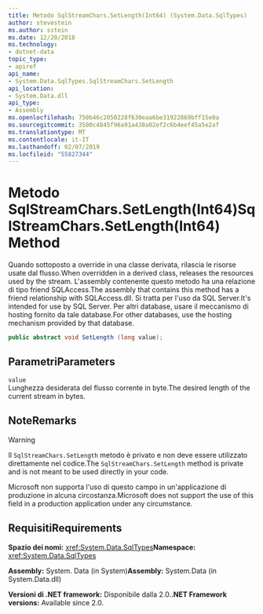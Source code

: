```yaml
---
title: Metodo SqlStreamChars.SetLength(Int64) (System.Data.SqlTypes)
author: stevestein
ms.author: sstein
ms.date: 12/20/2018
ms.technology:
- dotnet-data
topic_type:
- apiref
api_name:
- System.Data.SqlTypes.SqlStreamChars.SetLength
api_location:
- System.Data.dll
api_type:
- Assembly
ms.openlocfilehash: 750b46c2050228f630eaa6be31922869bff15e0a
ms.sourcegitcommit: 3500c4845f96a91a438a02ef2c6b4eef45a5e2af
ms.translationtype: MT
ms.contentlocale: it-IT
ms.lasthandoff: 02/07/2019
ms.locfileid: "55827344"
---
```

# <a name="sqlstreamcharssetlengthint64-method"></a><span data-ttu-id="e085a-102">Metodo SqlStreamChars.SetLength(Int64)</span><span class="sxs-lookup"><span data-stu-id="e085a-102">SqlStreamChars.SetLength(Int64) Method</span></span>

<span data-ttu-id="e085a-103">Quando sottoposto a override in una classe derivata, rilascia le risorse usate dal flusso.</span><span class="sxs-lookup"><span data-stu-id="e085a-103">When overridden in a derived class, releases the resources used by the stream.</span></span> <span data-ttu-id="e085a-104">L'assembly contenente questo metodo ha una relazione di tipo friend SQLAccess.</span><span class="sxs-lookup"><span data-stu-id="e085a-104">The assembly that contains this method has a friend relationship with SQLAccess.dll.</span></span> <span data-ttu-id="e085a-105">Si tratta per l'uso da SQL Server.</span><span class="sxs-lookup"><span data-stu-id="e085a-105">It's intended for use by SQL Server.</span></span> <span data-ttu-id="e085a-106">Per altri database, usare il meccanismo di hosting fornito da tale database.</span><span class="sxs-lookup"><span data-stu-id="e085a-106">For other databases, use the hosting mechanism provided by that database.</span></span>

```csharp
public abstract void SetLength (long value);
```

## <a name="parameters"></a><span data-ttu-id="e085a-107">Parametri</span><span class="sxs-lookup"><span data-stu-id="e085a-107">Parameters</span></span>

`value`\
<span data-ttu-id="e085a-108">Lunghezza desiderata del flusso corrente in byte.</span><span class="sxs-lookup"><span data-stu-id="e085a-108">The desired length of the current stream in bytes.</span></span>

## <a name="remarks"></a><span data-ttu-id="e085a-109">Note</span><span class="sxs-lookup"><span data-stu-id="e085a-109">Remarks</span></span>

> [!WARNING]
> <span data-ttu-id="e085a-110">Il `SqlStreamChars.SetLength` metodo è privato e non deve essere utilizzato direttamente nel codice.</span><span class="sxs-lookup"><span data-stu-id="e085a-110">The `SqlStreamChars.SetLength` method is private and is not meant to be used directly in your code.</span></span>
>
> <span data-ttu-id="e085a-111">Microsoft non supporta l'uso di questo campo in un'applicazione di produzione in alcuna circostanza.</span><span class="sxs-lookup"><span data-stu-id="e085a-111">Microsoft does not support the use of this field in a production application under any circumstance.</span></span>

## <a name="requirements"></a><span data-ttu-id="e085a-112">Requisiti</span><span class="sxs-lookup"><span data-stu-id="e085a-112">Requirements</span></span>

<span data-ttu-id="e085a-113">**Spazio dei nomi:** <xref:System.Data.SqlTypes></span><span class="sxs-lookup"><span data-stu-id="e085a-113">**Namespace:** <xref:System.Data.SqlTypes></span></span>

<span data-ttu-id="e085a-114">**Assembly:** System. Data (in System)</span><span class="sxs-lookup"><span data-stu-id="e085a-114">**Assembly:** System.Data (in System.Data.dll)</span></span>

<span data-ttu-id="e085a-115">**Versioni di .NET framework:** Disponibile dalla 2.0.</span><span class="sxs-lookup"><span data-stu-id="e085a-115">**.NET Framework versions:** Available since 2.0.</span></span>
